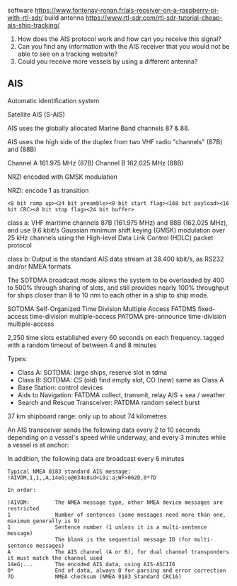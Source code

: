 software
https://www.fontenay-ronan.fr/ais-receiver-on-a-raspberry-pi-with-rtl-sdr/
build antenna
https://www.rtl-sdr.com/rtl-sdr-tutorial-cheap-ais-ship-tracking/

1. How does the AIS protocol work and how can you receive this signal?
2. Can you find any information with the AIS receiver that you would not be able to see on a tracking website?
3. Could you receive more vessels by using a different antenna?

## AIS

Automatic identification system

Satellite AIS (S-AIS)

AIS uses the globally allocated Marine Band channels 87 & 88.

AIS uses the high side of the duplex from two VHF radio "channels" (87B) and (88B)

Channel A 161.975 MHz (87B)
Channel B 162.025 MHz (88B)

NRZI encoded with GMSK modulation

NRZI: encode 1 as transition

```
<8 bit ramp up><24 bit preamble><8 bit start flag><168 bit payload><16 bit CRC><8 bit stop flag><24 bit buffer>
```

class a:
VHF maritime channels 87B (161.975 MHz) and 88B (162.025 MHz), and use 9.6 kbit/s Gaussian minimum shift keying (GMSK) modulation over 25 kHz channels using the High-level Data Link Control (HDLC) packet protocol

class b:
Output is the standard AIS data stream at 38.400 kbit/s, as RS232 and/or NMEA formats

The SOTDMA broadcast mode allows the system to be overloaded by 400 to 500% through sharing of slots, and still provides nearly 100% throughput for ships closer than 8 to 10 nmi to each other in a ship to ship mode.

SOTDMA Self-Organized Time Division Multiple Access
FATDMS fixed-access time-division multiple-access
PATDMA pre-announce time-division multiple-access

2,250 time slots established every 60 seconds on each frequency.
tagged with a random timeout of between 4 and 8 minutes

Types:

- Class A: SOTDMA: large ships, reserve slot in tdma
- Class B: SOTDMA: CS (old) find empty slot, CO (new) same as Class A
- Base Station: control devices
- Aids to Navigation: FATDMA collect, transmit, relay AIS + sea / weather
- Search and Rescue Transceiver: PATDMA random select burst

37 km
shipboard range: only up to about 74 kilometres

An AIS transceiver sends the following data every 2 to 10 seconds depending on a vessel's speed while underway, and every 3 minutes while a vessel is at anchor:

In addition, the following data are broadcast every 6 minutes

```
Typical NMEA 0183 standard AIS message: !AIVDM,1,1,,A,14eG;o@034o8sd<L9i:a;WF>062D,0*7D

In order:

!AIVDM:        The NMEA message type, other NMEA device messages are restricted
1              Number of sentences (some messages need more than one, maximum generally is 9)
1              Sentence number (1 unless it is a multi-sentence message)
               The blank is the sequential message ID (for multi-sentence messages)
A              The AIS channel (A or B), for dual channel transponders it must match the channel used
14eG;...       The encoded AIS data, using AIS-ASCII6
0*             End of data, always 0 for parsing and error correction
7D             NMEA checksum (NMEA 0183 Standard CRC16)
```
